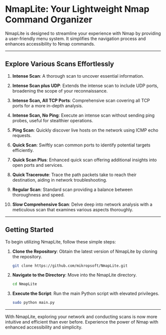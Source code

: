 # NmapLite: Your Lightweight Nmap Command Organizer

NmapLite is designed to streamline your experience with Nmap by providing a user-friendly menu system. It simplifies the navigation process and enhances accessibility to Nmap commands.

---

## Explore Various Scans Effortlessly

1. **Intense Scan**: A thorough scan to uncover essential information.

2. **Intense Scan plus UDP**: Extends the intense scan to include UDP ports, broadening the scope of your reconnaissance.

3. **Intense Scan, All TCP Ports**: Comprehensive scan covering all TCP ports for a more in-depth analysis.

4. **Intense Scan, No Ping**: Execute an intense scan without sending ping probes, useful for stealthier operations.

5. **Ping Scan**: Quickly discover live hosts on the network using ICMP echo requests.

6. **Quick Scan**: Swiftly scan common ports to identify potential targets efficiently.

7. **Quick Scan Plus**: Enhanced quick scan offering additional insights into open ports and services.

8. **Quick Traceroute**: Trace the path packets take to reach their destination, aiding in network troubleshooting.

9. **Regular Scan**: Standard scan providing a balance between thoroughness and speed.

10. **Slow Comprehensive Scan**: Delve deep into network analysis with a meticulous scan that examines various aspects thoroughly.

---

## Getting Started

To begin utilizing NmapLite, follow these simple steps:

1. **Clone the Repository**: Obtain the latest version of NmapLite by cloning the repository.

    ```bash
    git clone https://github.com/mikropsoft/NmapLite.git
    ```

2. **Navigate to the Directory**: Move into the NmapLite directory.

    ```bash
    cd NmapLite
    ```

3. **Execute the Script**: Run the main Python script with elevated privileges.

    ```bash
    sudo python main.py
    ```
    
---

With NmapLite, exploring your network and conducting scans is now more intuitive and efficient than ever before. Experience the power of Nmap with enhanced accessibility and simplicity.
